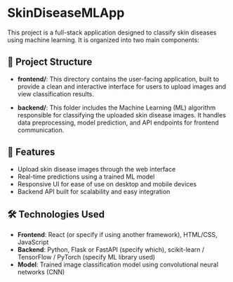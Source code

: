 # SkinDiseaseMLApp

This project is a full-stack application designed to classify skin diseases using machine learning. It is organized into two main components:

## 🔧 Project Structure

- **frontend/**: This directory contains the user-facing application, built to provide a clean and interactive interface for users to upload images and view classification results.
  
- **backend/**: This folder includes the Machine Learning (ML) algorithm responsible for classifying the uploaded skin disease images. It handles data preprocessing, model prediction, and API endpoints for frontend communication.

## 🚀 Features

- Upload skin disease images through the web interface
- Real-time predictions using a trained ML model
- Responsive UI for ease of use on desktop and mobile devices
- Backend API built for scalability and easy integration

## 🛠 Technologies Used

- **Frontend**: React (or specify if using another framework), HTML/CSS, JavaScript
- **Backend**: Python, Flask or FastAPI (specify which), scikit-learn / TensorFlow / PyTorch (specify ML library used)
- **Model**: Trained image classification model using convolutional neural networks (CNN)
